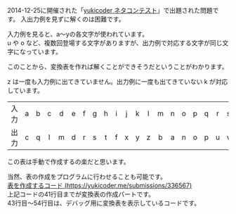 2014-12-25に開催された「[yukicoder ネタコンテスト](https://yukicoder.me/contests/69)」で出題された問題です。
入出力例を見ずに解くのは困難です。

入力例を見ると、a～yの各文字が使われています。  
u や o など、複数回登場する文字がありますが、出力例で対応する文字が同じ文字になっています。

このことから、変換表を作れば解くことができそうだということがわかります。

z は一度も入力例に出てきていません。出力例に一度も出てきていない k が対応しています。

||||||||||||||||||||||||||||
|:-:|:-:|:-:|:-:|:-:|:-:|:-:|:-:|:-:|:-:|:-:|:-:|:-:|:-:|:-:|:-:|:-:|:-:|:-:|:-:|:-:|:-:|:-:|:-:|:-:|:-:|:-:|
|入力|a|b|c|d|e|f|g|h|i|j|k|l|m|n|o|p|q|r|s|t|u|v|w|x|y|z|
|出力|c|q|l|m|d|r|s|t|f|x|y|z|b|a|n|o|p|u|v|w|e|g|h|i|j|k|

この表は手動で作成するの楽だと思います。

当然、表の作成をプログラムに行わせることも可能です。  
[表を作成するコード (https://yukicoder.me/submissions/336567)](https://yukicoder.me/submissions/336567)  
上記コードの41行目までが変換表の作成パートです。  
43行目～54行目は、デバッグ用に変換表を表示しているコードです。
